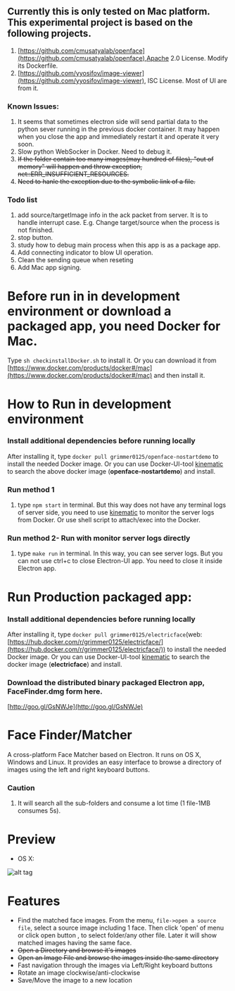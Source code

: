## Currently this is only tested on Mac platform. This experimental project is based on the following projects.
1. [https://github.com/cmusatyalab/openface](https://github.com/cmusatyalab/openface),Apache 2.0 License. Modify its Dockerfile.
2. [https://github.com/yyosifov/image-viewer](https://github.com/yyosifov/image-viewer),  ISC License. Most of UI are from it.

### Known Issues:
1. It seems that sometimes electron side will send partial data to the python sever running in the previous docker container. It may happen when you close the app and immediately restart it and operate it very soon.
2. Slow python WebSocker in Docker. Need to debug it.
3. ~~If the folder contain too many images(may hundred of files), "out of memory" will happen and throw exception, net::ERR_INSUFFICIENT_RESOURCES.~~
4. ~~Need to hanle the exception due to the symbolic link of a file.~~

### Todo list
1. add source/targetImage info in the ack packet from server. It is to handle interrupt case. E.g. Change target/source when the process is not finished.
2. stop button.
3. study how to debug main process when this app is as a package app.
4. Add connecting indicator to blow UI operation.
5. Clean the sending queue when reseting
6. Add Mac app signing. 

# Before run in in development environment or download a packaged app, you need Docker for Mac.

Type `sh checkinstallDocker.sh` to install it. Or you can download it from [https://www.docker.com/products/docker#/mac](https://www.docker.com/products/docker#/mac) and then install it.

# How to Run in development environment

### Install additional dependencies before running locally
After installing it, type `docker pull grimmer0125/openface-nostartdemo` to install the needed Docker image. Or you can use Docker-UI-tool [kinematic](https://kitematic.com/) to search the above docker image (**openface-nostartdemo**) and install.

### Run method 1
1. type `npm start` in terminal. But this way does not have any terminal logs of server side, you need to use [kinematic](https://kitematic.com/) to monitor the server logs from Docker. Or use shell script to attach/exec into the Docker.  

### Run method 2- Run with monitor server logs directly
1. type `make run` in terminal. In this way, you can see server logs. But you can not use ctrl+c to close Electron-UI app. You need to close it inside Electron app.

# Run Production packaged app:

### Install additional dependencies before running locally
After installing it, type `docker pull grimmer0125/electricface`(web:[https://hub.docker.com/r/grimmer0125/electricface/](https://hub.docker.com/r/grimmer0125/electricface/)) to install the needed Docker image. Or you can use Docker-UI-tool [kinematic](https://kitematic.com/) to search the docker image (**electricface**) and install.

### Download the distributed binary packaged Electron app, FaceFinder.dmg form here.
[http://goo.gl/GsNWJe](http://goo.gl/GsNWJe)

# Face Finder/Matcher

A cross-platform Face Matcher based on Electron. It runs on OS X, Windows and Linux. It provides an easy interface to browse a directory of images using the left and right keyboard buttons.

### Caution
1. It will search all the sub-folders and consume a lot time (1 file-1MB consumes 5s).

# Preview

- OS X:

![alt tag](https://grimmer.io/images/electron-dog.png)

# Features

- Find the matched face images. From the menu, `file->open a source file`, select a source image including 1 face. Then click 'open' of menu or click open button , to select folder/any other file. Later it will show matched images having the same face.    
- ~~Open a Directory and browse it's images~~
- ~~Open an Image File and browse the images inside the same directory~~
- Fast navigation through the images via Left/Right keyboard buttons
- Rotate an image clockwise/anti-clockwise
- Save/Move the image to a new location
